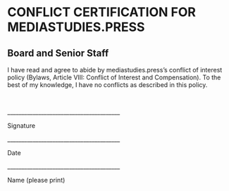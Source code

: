 # CONFLICT CERTIFICATION FOR MEDIASTUDIES.PRESS

## Board and Senior Staff
 
I have read and agree to abide by mediastudies.press’s conflict of interest policy (Bylaws, Article VIII: Conflict of Interest and Compensation). To the best of my knowledge, I have no conflicts as described in this policy.

<br>
 
\_\_\_\_\_\_\_\_\_\_\_\_\_\_\_\_\_\_\_\_\_\_\_\_\_\_\_\_\_\_\_\_\_\_\_\_\_\_\_\_

Signature

\_\_\_\_\_\_\_\_\_\_\_\_\_\_\_\_\_\_\_\_\_\_\_\_\_\_\_\_\_\_\_\_\_\_\_\_\_\_\_\_

​Date

\_\_\_\_\_\_\_\_\_\_\_\_\_\_\_\_\_\_\_\_\_\_\_\_\_\_\_\_\_\_\_\_\_\_\_\_\_\_\_\_

Name (please print)